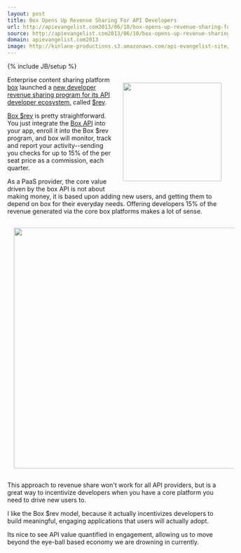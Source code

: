 ```yaml
---
layout: post
title: Box Opens Up Revenue Sharing For API Developers
url: http://apievangelist.com2013/06/10/box-opens-up-revenue-sharing-for-its-developers/
source: http://apievangelist.com2013/06/10/box-opens-up-revenue-sharing-for-its-developers/
domain: apievangelist.com2013
image: http://kinlane-productions.s3.amazonaws.com/api-evangelist-site/building-blocks/box-logo.png
---
```

{% include JB/setup %}
<p><a title="Box" href="http://box.com"><img style="padding: 15px;" src="https://s3.amazonaws.com/kinlane-productions/api-evangelist/box/box-logo.png" alt="" width="225" align="right" /></a></p>
<p>Enterprise content sharing platform <a title="Box" href="http://box.com">box</a> launched a <a title="new developer revenue sharing program with its API developer ecosystem" href="http://developers.blog.box.com/2013/06/06/welcome-to-the-new-app-economy-introducing-box-rev/">new developer revenue sharing program for its API developer ecosystem,</a> called <a href="http://content.box.com/?elqPURLPage=215">$rev</a>.</p>
<p><a href="http://content.box.com/?elqPURLPage=215">Box $rev</a> is pretty straightforward.  You just integrate the <a href="http://developers.box.com/">Box API</a> into your app, enroll it into the Box $rev program, and box will monitor, track and report your activity--sending you checks for up to 15% of the per seat price as a commission, each quarter.</p>
<p>As a PaaS provider, the core value driven by the box API is not about making money, it is based upon adding new users, and getting them to depend on box for their everyday needs.  Offering developers 15% of the revenue generated via the core box platforms makes a lot of sense.</p>
<p><a title="Box" href="http://content.box.com/?elqPURLPage=215"><img style="padding: 15px; display: block; margin-left: auto; margin-right: auto;" src="https://s3.amazonaws.com/kinlane-productions/api-evangelist/box/box-rev.png" alt="" width="550" /></a></p>
<p>This approach to revenue share won't work for all API providers, but is a great way to incentivize developers when you have a core platform you need to drive new users to.</p>
<p>I like the Box $rev model, because it actually incentivizes developers to build meaningful, engaging applications that users will actually adopt.</p>
<p>Its nice to see API value quantified in engagement, allowing us to move beyond the eye-ball based economy we are drowning in currently.</p>
